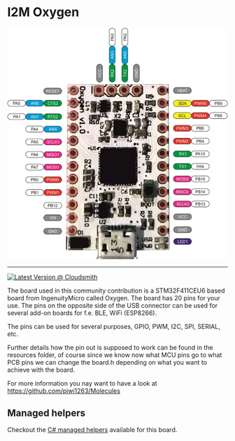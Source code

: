 # I2M Oxygen

![I2M Oxygen](https://github.com/nanoframework/nf-Community-Targets/blob/main/ChibiOS/I2M_OXYGEN_NF/resources/oxygen.jpeg?raw=true)

-----

[![Latest Version @ Cloudsmith](https://api-prd.cloudsmith.io/v1/badges/version/net-nanoframework/nanoframework-images-community-targets/raw/I2M_OXYGEN_NF/latest/x/?render=true)](https://cloudsmith.io/~net-nanoframework/repos/nanoframework-images-community-targets/packages/detail/raw/I2M_OXYGEN_NF/latest/)

The board used in this community contribution is a STM32F411CEU6 based board from IngenuityMicro called Oxygen. The board has 20 pins for your use. The pins on the opposite side of the USB connector can be used for several add-on boards for f.e. BLE, WiFi (ESP8266).

The pins can be used for several purposes, GPIO, PWM, I2C, SPI, SERIAL, etc.

Further details how the pin out is supposed to work can be found in the resources folder, of course since we know now what MCU pins go to what PCB pins we can change the board.h depending on what you want to achieve with the board.

For more information you nay want to have a look at <https://github.com/piwi1263/Molecules>  

## Managed helpers

Checkout the [C# managed helpers](https://github.com/nanoframework/nf-Community-Targets/tree/main/ChibiOS/I2M_OXYGEN_NF/managed_helpers) available for this board.
